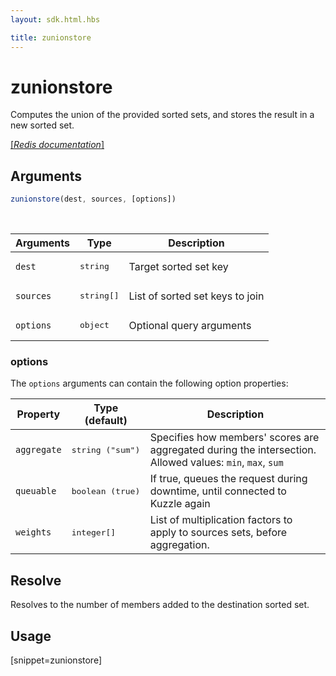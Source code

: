 ```yaml
---
layout: sdk.html.hbs

title: zunionstore
---
```


# zunionstore

Computes the union of the provided sorted sets, and stores the result in a new sorted set.

[[_Redis documentation_]](https://redis.io/commands/zunionstore)

## Arguments

```js
zunionstore(dest, sources, [options])
```

<br/>

| Arguments    | Type    | Description |
|--------------|---------|-------------|
| `dest` | <pre>string</pre> | Target sorted set key |
| `sources` | <pre>string[]</pre> | List of sorted set keys to join |
| ``options`` | <pre>object</pre> | Optional query arguments |

### options

The `options` arguments can contain the following option properties:

| Property   | Type (default)   | Description                       |
| ---------- | ------- | --------------------------------- |
| `aggregate` | <pre>string ("sum")</pre> | Specifies how members' scores are aggregated during the intersection.<br/>Allowed values: `min`, `max`, `sum` |
| `queuable` | <pre>boolean (true)</pre> | If true, queues the request during downtime, until connected to Kuzzle again |
| `weights` | <pre>integer[]</pre> | List of multiplication factors to apply to sources sets, before aggregation. |

## Resolve

Resolves to the number of members added to the destination sorted set.

## Usage

[snippet=zunionstore]

